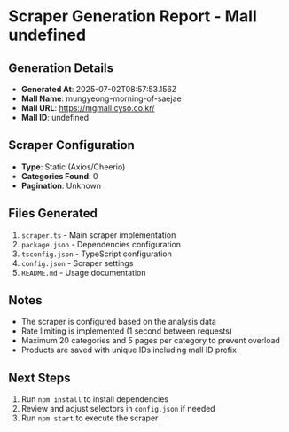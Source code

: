 # Scraper Generation Report - Mall undefined

## Generation Details
- **Generated At**: 2025-07-02T08:57:53.156Z
- **Mall Name**: mungyeong-morning-of-saejae
- **Mall URL**: https://mgmall.cyso.co.kr/
- **Mall ID**: undefined

## Scraper Configuration
- **Type**: Static (Axios/Cheerio)
- **Categories Found**: 0
- **Pagination**: Unknown

## Files Generated
1. `scraper.ts` - Main scraper implementation
2. `package.json` - Dependencies configuration
3. `tsconfig.json` - TypeScript configuration
4. `config.json` - Scraper settings
5. `README.md` - Usage documentation

## Notes
- The scraper is configured based on the analysis data
- Rate limiting is implemented (1 second between requests)
- Maximum 20 categories and 5 pages per category to prevent overload
- Products are saved with unique IDs including mall ID prefix

## Next Steps
1. Run `npm install` to install dependencies
2. Review and adjust selectors in `config.json` if needed
3. Run `npm start` to execute the scraper

